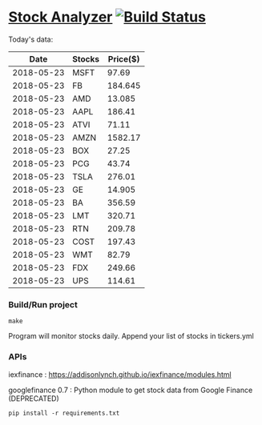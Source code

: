 # [Stock Analyzer](https://ogoyal.github.io/StockAnalyzer/) [![Build Status](https://travis-ci.org/ogoyal/StockAnalyzer.svg?branch=master)](https://travis-ci.org/ogoyal/StockAnalyzer)

Today's data:

| Date| Stocks| Price($) | 
| --- | --- | ---  | 
| 2018-05-23| MSFT| 97.69 | 
| 2018-05-23| FB| 184.645 | 
| 2018-05-23| AMD| 13.085 | 
| 2018-05-23| AAPL| 186.41 | 
| 2018-05-23| ATVI| 71.11 | 
| 2018-05-23| AMZN| 1582.17 | 
| 2018-05-23| BOX| 27.25 | 
| 2018-05-23| PCG| 43.74 | 
| 2018-05-23| TSLA| 276.01 | 
| 2018-05-23| GE| 14.905 | 
| 2018-05-23| BA| 356.59 | 
| 2018-05-23| LMT| 320.71 | 
| 2018-05-23| RTN| 209.78 | 
| 2018-05-23| COST| 197.43 | 
| 2018-05-23| WMT| 82.79 | 
| 2018-05-23| FDX| 249.66 | 
| 2018-05-23| UPS| 114.61 | 

### Build/Run project

```
make
```

Program will monitor stocks daily. Append your list of stocks in tickers.yml

### APIs
iexfinance : https://addisonlynch.github.io/iexfinance/modules.html

googlefinance 0.7 : Python module to get stock data from Google Finance (DEPRECATED)

```
pip install -r requirements.txt
```
